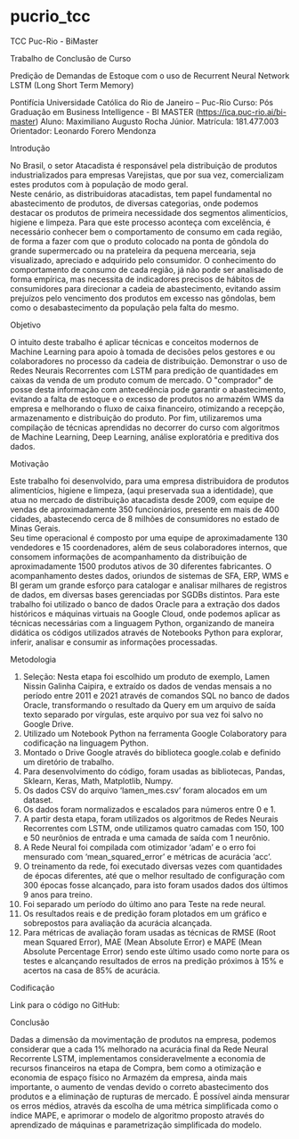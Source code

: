 # pucrio_tcc
TCC Puc-Rio - BiMaster

Trabalho de Conclusão de Curso

Predição de Demandas de Estoque com o uso de Recurrent Neural Network LSTM (Long Short Term Memory)

Pontifícia Universidade Católica do Rio de Janeiro – Puc-Rio
Curso:  	Pós Graduação em Business Intelligence - BI MASTER
          (https://ica.puc-rio.ai/bi-master)
Aluno: 	    Maximiliano Augusto Rocha Júnior.
Matrícula: 	181.477.003
Orientador:	Leonardo Forero Mendonza

Introdução

No Brasil, o setor Atacadista é responsável pela distribuição de produtos industrializados para empresas Varejistas, que por sua vez, comercializam estes produtos com à população de modo geral.  
Neste cenário, as distribuidoras atacadistas, tem papel fundamental no abastecimento de produtos, de diversas categorias, onde podemos destacar os produtos de primeira necessidade dos segmentos alimentícios, higiene e limpeza.
Para que este processo aconteça com excelência, é necessário conhecer bem o comportamento de consumo em cada região, de forma a fazer com que o produto colocado na ponta de gôndola do grande supermercado ou na prateleira da pequena mercearia, seja visualizado, apreciado e adquirido pelo consumidor. 
O conhecimento do comportamento de consumo de cada região, já não pode ser analisado de forma empírica, mas necessita de indicadores precisos de hábitos de consumidores para direcionar a cadeia de abastecimento, evitando assim prejuízos pelo vencimento dos produtos em excesso nas gôndolas, bem como o desabastecimento da população pela falta do mesmo.


Objetivo

O intuito deste trabalho é aplicar técnicas e conceitos modernos de Machine Learning para apoio à tomada de decisões pelos gestores e ou colaboradores no processo da cadeia de distribuição.
Demonstrar o uso de Redes Neurais Recorrentes com LSTM para predição de quantidades em caixas da venda de um produto comum de mercado. 
O "comprador" de posse desta informação com antecedência pode garantir o abastecimento, evitando a falta de estoque e o excesso de produtos no armazém WMS da empresa e melhorando o fluxo de caixa financeiro, otimizando a recepção, armazenamento e distribuição do produto.
Por fim, utilizaremos uma compilação de técnicas aprendidas no decorrer do curso com algoritmos de Machine Learning, Deep Learning, análise exploratória e preditiva dos dados.

Motivação

Este trabalho foi desenvolvido, para uma empresa distribuidora de produtos alimentícios, higiene e limpeza, (aqui preservada sua a identidade), que atua no mercado de distribuição atacadista desde 2009, com equipe de vendas de aproximadamente 350 funcionários, presente em mais de 400 cidades, abastecendo cerca de 8 milhões de consumidores no estado de Minas Gerais.  
Seu time operacional é composto por uma equipe de aproximadamente 130 vendedores e 15 coordenadores, além de seus colaboradores internos, que consomem informações de acompanhamento da distribuição de aproximadamente 1500 produtos ativos de 30 diferentes fabricantes.
O acompanhamento destes dados, oriundos de sistemas de SFA, ERP, WMS e BI geram um grande esforço para catalogar e analisar milhares de registros de dados, em diversas bases gerenciadas por SGDBs distintos.
Para este trabalho foi utilizado o banco de dados Oracle para a extração dos dados históricos e máquinas virtuais na Google Cloud, onde podemos aplicar as técnicas necessárias com a linguagem Python, organizando de maneira didática os códigos utilizados através de Notebooks Python para explorar, inferir, analisar e consumir as informações processadas.

Metodologia

1.	Seleção: Nesta etapa foi escolhido um produto de exemplo, Lamen Nissin Galinha Caipira, e extraído os dados de vendas mensais a no período entre 2011 e 2021  através de comandos SQL no banco de dados Oracle, transformando o resultado da Query em um arquivo de saída texto separado por vírgulas, este arquivo por sua vez foi salvo no Google Drive.
2.	Utilizado um Notebook Python na ferramenta Google Colaboratory para codificação na linguagem Python.
3.	Montado o Drive Google através do biblioteca google.colab e definido um diretório de trabalho.
4.	Para desenvolvimento do código, foram usadas as bibliotecas, Pandas, Sklearn, Keras, Math, Matplotlib, Numpy.
5.	Os dados CSV do arquivo ‘lamen_mes.csv’ foram alocados em um dataset.
6.	Os dados foram normalizados e escalados para números entre 0 e 1.
7.	A partir desta etapa, foram utilizados os algoritmos de Redes Neurais Recorrentes com LSTM, onde utilizamos quatro camadas com 150, 100 e 50 neurônios de entrada e uma camada de saída com 1 neurônio.
8.	A Rede Neural foi compilada com otimizador ‘adam’ e o erro foi mensurado com ‘mean_squared_error’ e métricas de acurácia ‘acc’.
9.	O treinamento da rede, foi executado diversas vezes com quantidades de épocas diferentes, até que o melhor resultado de configuração com 300 épocas fosse alcançado, para isto foram usados dados dos últimos 9 anos para treino.
10.	Foi separado um período do último ano para Teste na rede neural.
11.	Os resultados reais e de predição foram plotados em um gráfico e sobrepostos para avaliação da acurácia alcançada.
12.	Para métricas de avaliação foram usadas as técnicas de RMSE (Root mean Squared Error), MAE (Mean Absolute Error) e MAPE (Mean Absolute Percentage Error) sendo este último usado como norte para os testes e alcançando resultados de erros na predição próximos à 15% e acertos na casa de 85% de acurácia.


Codificação

Link para o código no GitHub: 


Conclusão

Dadas a dimensão da movimentação de produtos na empresa, podemos considerar que a cada 1% melhorado na acurácia final da Rede Neural Recorrente LSTM, implementamos consideravelmente a economia de recursos financeiros na etapa de Compra, bem como a otimização e economia de espaço físico no Armazém da empresa, ainda mais importante, o aumento de vendas devido o correto abastecimento dos produtos e a eliminação de rupturas de mercado.
É possível ainda mensurar os erros médios, através da escolha de uma métrica simplificada como o índice MAPE, e aprimorar o modelo de algoritmo proposto através do aprendizado de máquinas e parametrização simplificada do modelo.



